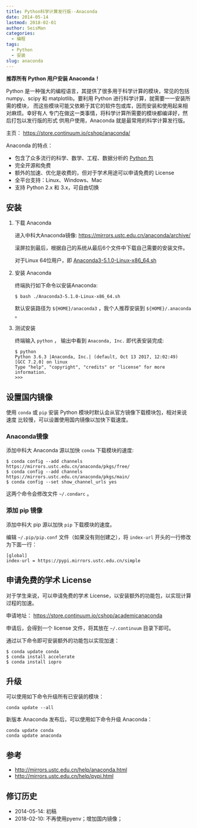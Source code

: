 ```yaml
---
title: Python科学计算发行版--Anaconda
date: 2014-05-14
lastmod: 2018-02-01
author: SeisMan
categories:
  - 编程
tags:
  - Python
  - 安装
slug: anaconda
---
```


**推荐所有 Python 用户安装 Anaconda！**

Python 是一种强大的编程语言，其提供了很多用于科学计算的模块，常见的包括
numpy、scipy 和 matplotlib。要利用 Python 进行科学计算，就需要一一安装所需的模块，
而这些模块可能又依赖于其它的软件包或库，因而安装和使用起来相对麻烦。幸好有人
专门在做这一类事情，将科学计算所需要的模块都编译好，然后打包以发行版的形式
供用户使用，Anaconda 就是最常用的科学计算发行版。

主页： <https://store.continuum.io/cshop/anaconda/>

<!--more-->

Anaconda 的特点：

-   包含了众多流行的科学、数学、工程、数据分析的 [Python 包](http://docs.continuum.io/anaconda/pkgs.html)
-   完全开源和免费
-   额外的加速、优化是收费的，但对于学术用途可以申请免费的 License
-   全平台支持：Linux、Windows、Mac
-   支持 Python 2.x 和 3.x，可自由切换

## 安装

1.  下载 Anaconda

    进入中科大Anaconda镜像: https://mirrors.ustc.edu.cn/anaconda/archive/

    滚屏拉到最后，根据自己的系统从最后6个文件中下载自己需要的安装文件。

    对于Linux 64位用户，即
    [Anaconda3-5.1.0-Linux-x86_64.sh](https://mirrors.ustc.edu.cn/anaconda/archive/Anaconda3-5.1.0-Linux-x86_64.sh)

2.  安装 Anaconda

    终端执行如下命令以安装Anaconda:

        $ bash ./Anaconda3-5.1.0-Linux-x86_64.sh

    默认安装路径为 `${HOME}/anaconda3` ，我个人推荐安装到 `${HOME}/.anaconda` 。

3.  测试安装

    终端输入 `python` ， 输出中看到 `Anaconda, Inc.` 即代表安装完成:

        $ python
        Python 3.6.3 |Anaconda, Inc.| (default, Oct 13 2017, 12:02:49)
        [GCC 7.2.0] on linux
        Type "help", "copyright", "credits" or "license" for more information.
        >>>

## 设置国内镜像

使用 `conda` 或 `pip` 安装 Python 模块时默认会从官方镜像下载模块包，相对来说速度
比较慢，可以设置使用国内镜像以加快下载速度。

### Anaconda镜像

添加中科大 Anaconda 源以加快 `conda` 下载模块的速度:

    $ conda config --add channels https://mirrors.ustc.edu.cn/anaconda/pkgs/free/
    $ conda config --add channels https://mirrors.ustc.edu.cn/anaconda/pkgs/main/
    $ conda config --set show_channel_urls yes

这两个命令会修改文件 `~/.condarc` 。

### 添加 pip 镜像

添加中科大 pip 源以加快 `pip` 下载模块的速度。

编辑 `~/.pip/pip.conf` 文件（如果没有则创建之），将 `index-url` 开头的一行修改为下面一行：

    [global]
    index-url = https://pypi.mirrors.ustc.edu.cn/simple

## 申请免费的学术 License

对于学生来说，可以申请免费的学术 License，以安装额外的功能包，以实现计算过程的加速。

申请地址： <https://store.continuum.io/cshop/academicanaconda>

申请后，会得到一个 license 文件，将其放在 `~/.continuum` 目录下即可。

通过以下命令即可安装额外的功能包以实现加速：

```
$ conda update conda
$ conda install accelerate
$ conda install iopro
```

## 升级

可以使用如下命令升级所有已安装的模块：

    conda update --all

新版本 Anaconda 发布后，可以使用如下命令升级 Anaconda：

    conda update conda
    conda update anaconda

## 参考

- <http://mirrors.ustc.edu.cn/help/anaconda.html>
- <http://mirrors.ustc.edu.cn/help/pypi.html>

## 修订历史

- 2014-05-14: 初稿
- 2018-02-10: 不再使用pyenv；增加国内镜像；
